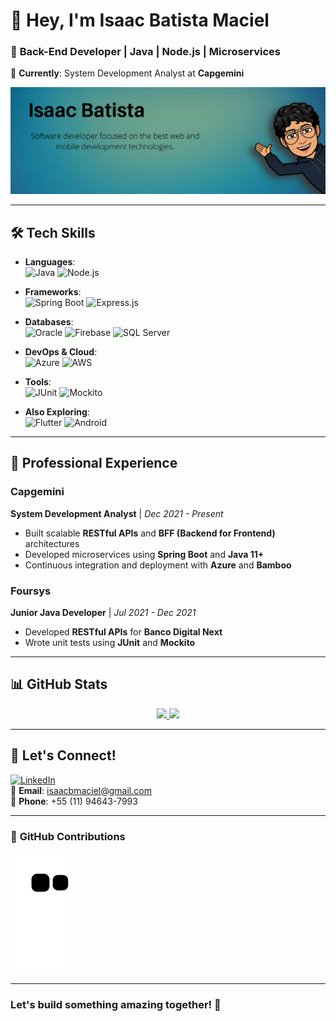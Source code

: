 # 👋 Hey, I'm **Isaac Batista Maciel**

### 🚀 **Back-End Developer** | **Java | Node.js | Microservices**  
💼 **Currently**: System Development Analyst at **Capgemini**

<img src="image/background.png" alt="Background Image">

---

## 🛠️ **Tech Skills**

- **Languages**:  
  ![Java](https://img.shields.io/badge/Java-ED8B00?style=for-the-badge&logo=java&logoColor=white) ![Node.js](https://img.shields.io/badge/Node.js-43853D?style=for-the-badge&logo=node.js&logoColor=white)

- **Frameworks**:  
  ![Spring Boot](https://img.shields.io/badge/Spring%20Boot-6DB33F?style=for-the-badge&logo=spring&logoColor=white) ![Express.js](https://img.shields.io/badge/Express.js-404D59?style=for-the-badge)

- **Databases**:  
  ![Oracle](https://img.shields.io/badge/Oracle-F80000?style=for-the-badge&logo=oracle&logoColor=white) ![Firebase](https://img.shields.io/badge/Firebase-FFCA28?style=for-the-badge&logo=firebase&logoColor=white) ![SQL Server](https://img.shields.io/badge/SQL%20Server-CC2927?style=for-the-badge&logo=microsoft%20sql%20server&logoColor=white)

- **DevOps & Cloud**:  
  ![Azure](https://img.shields.io/badge/Azure-0078D4?style=for-the-badge&logo=microsoftazure&logoColor=white) ![AWS](https://img.shields.io/badge/AWS-232F3E?style=for-the-badge&logo=amazonaws&logoColor=white)

- **Tools**:  
  ![JUnit](https://img.shields.io/badge/JUnit-25A162?style=for-the-badge&logo=junit5&logoColor=white) ![Mockito](https://img.shields.io/badge/Mockito-25A162?style=for-the-badge)

- **Also Exploring**:  
  ![Flutter](https://img.shields.io/badge/Flutter-02569B?style=for-the-badge&logo=flutter&logoColor=white) ![Android](https://img.shields.io/badge/Android-3DDC84?style=for-the-badge&logo=android&logoColor=white)

---

## 💼 **Professional Experience**

### Capgemini  
**System Development Analyst** | *Dec 2021 - Present*  
- Built scalable **RESTful APIs** and **BFF (Backend for Frontend)** architectures  
- Developed microservices using **Spring Boot** and **Java 11+**  
- Continuous integration and deployment with **Azure** and **Bamboo**

### Foursys  
**Junior Java Developer** | *Jul 2021 - Dec 2021*  
- Developed **RESTful APIs** for **Banco Digital Next**  
- Wrote unit tests using **JUnit** and **Mockito**

---

## 📊 **GitHub Stats**

<div align="center">
  <a href="https://github.com/bisaacm1">
    <img height="180em" src="https://github-readme-stats.vercel.app/api?username=bisaacm1&show_icons=true&theme=dracula&include_all_commits=true&count_private=true"/>
    <img height="180em" src="https://github-readme-stats.vercel.app/api/top-langs/?username=bisaacm1&layout=compact&langs_count=7&theme=dracula"/>
  </a>
</div>

---

## 📱 **Let's Connect!**

[![LinkedIn](https://img.shields.io/badge/LinkedIn-0077B5?style=for-the-badge&logo=linkedin&logoColor=white)](https://www.linkedin.com/in/isaac-batista-maciel)  
📧 **Email**: isaacbmaciel@gmail.com  
📱 **Phone**: +55 (11) 94643-7993  

---

### 🐍 **GitHub Contributions**

![Snake animation](https://github.com/bisaacm1/bisaacm1/blob/output/github-contribution-grid-snake.svg)

---

### Let's build something amazing together! 🚀